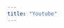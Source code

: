 ```yaml
---
title: "Youtube"
---
```


<!-- [![Video 1](https://img.youtube.com/vi/eS3Jzdd0cTw/0.jpg)](https://www.youtube.com/watch?v=eS3Jzdd0cTw)
[![Video 2](https://img.youtube.com/vi/G1IY-AOEz0M/0.jpg)](https://www.youtube.com/watch?v=G1IY-AOEz0M)
[![Video 3](https://img.youtube.com/vi/8262BYuWVUU/0.jpg)](https://www.youtube.com/watch?v=8262BYuWVUU)
[![Video 4](https://img.youtube.com/vi/PLuT0Yznvhg/0.jpg)](https://www.youtube.com/watch?v=PLuT0Yznvhg)
[![Video 5](https://img.youtube.com/vi/0YUFVhjrBn0/0.jpg)](https://www.youtube.com/watch?v=0YUFVhjrBn0)
[![Video 6](https://img.youtube.com/vi/ts5XSYgcsiE/0.jpg)](https://www.youtube.com/watch?v=ts5XSYgcsiE)
[![Video 7](https://img.youtube.com/vi/Rr0mPX6EKVY/0.jpg)](https://www.youtube.com/watch?v=Rr0mPX6EKVY)
[![Video 8](https://img.youtube.com/vi/gFmos9baXi8/0.jpg)](https://www.youtube.com/watch?v=gFmos9baXi8)
[![Video 9](https://img.youtube.com/vi/NmfHXlv7ngI/0.jpg)](https://www.youtube.com/watch?v=NmfHXlv7ngI)
[![Video 10](https://img.youtube.com/vi/mUjlap-Dxv0/0.jpg)](https://www.youtube.com/watch?v=mUjlap-Dxv0)
[![Video 11](https://img.youtube.com/vi/-dpA75KU8Pg/0.jpg)](https://www.youtube.com/watch?v=-dpA75KU8Pg)
[![Video 12](https://img.youtube.com/vi/zPSVSd_IU0E/0.jpg)](https://www.youtube.com/watch?v=zPSVSd_IU0E)
[![Video 13](https://img.youtube.com/vi/PJD4qHMZIBU/0.jpg)](https://www.youtube.com/watch?v=PJD4qHMZIBU)
[![Video 14](https://img.youtube.com/vi/0g6wiPEX8mI/0.jpg)](https://www.youtube.com/watch?v=0g6wiPEX8mI)
[![Video 15](https://img.youtube.com/vi/5NHmxYkYoZg/0.jpg)](https://www.youtube.com/watch?v=5NHmxYkYoZg)
[![Video 16](https://img.youtube.com/vi/V7C9_Xpx-ec/0.jpg)](https://www.youtube.com/watch?v=V7C9_Xpx-ec) -->